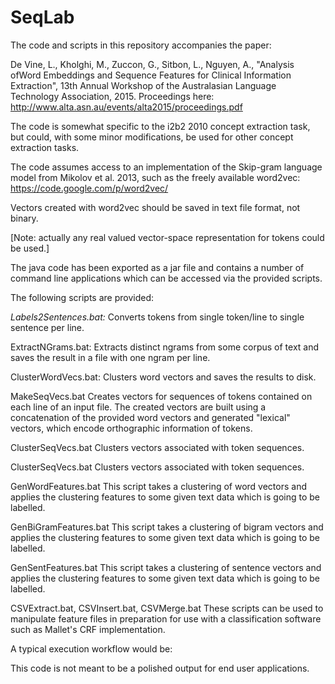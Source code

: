 # SeqLab

The code and scripts in this repository accompanies the paper:

De Vine, L., Kholghi, M., Zuccon, G., Sitbon, L., Nguyen, A., "Analysis ofWord Embeddings and Sequence Features for Clinical Information Extraction", 13th Annual Workshop of the Australasian Language Technology Association, 2015.
Proceedings here: http://www.alta.asn.au/events/alta2015/proceedings.pdf

The code is somewhat specific to the i2b2 2010 concept extraction task, but could, with some minor modifications, be used for other concept extraction tasks.

The code assumes access to an implementation of the Skip-gram language model from Mikolov et al. 2013, such as the freely available word2vec:
https://code.google.com/p/word2vec/

Vectors created with word2vec should be saved in text file format, not binary.

[Note: actually any real valued vector-space representation for tokens could be used.] 

The java code has been exported as a jar file and contains a number of command line applications which can be accessed via the provided scripts.


The following scripts are provided:


*Labels2Sentences.bat:*
Converts tokens from single token/line to single sentence per line.


ExtractNGrams.bat:
Extracts distinct ngrams from some corpus of text and saves the result in a file with one ngram per line.

ClusterWordVecs.bat:
Clusters word vectors and saves the results to disk.

MakeSeqVecs.bat
Creates vectors for sequences of tokens contained on each line of an input file. The created vectors are built using a concatenation of the provided word vectors and generated "lexical" vectors, which encode orthographic information of tokens.

ClusterSeqVecs.bat
Clusters vectors associated with token sequences.

ClusterSeqVecs.bat
Clusters vectors associated with token sequences.

GenWordFeatures.bat
This script takes a clustering of word vectors and applies the clustering features to some given text data which is going to be labelled.

GenBiGramFeatures.bat
This script takes a clustering of bigram vectors and applies the clustering features to some given text data which is going to be labelled.

GenSentFeatures.bat
This script takes a clustering of sentence vectors and applies the clustering features to some given text data which is going to be labelled.

CSVExtract.bat, CSVInsert.bat, CSVMerge.bat
These scripts can be used to manipulate feature files in preparation for use with a classification software such as Mallet's CRF implementation.



A typical execution workflow would be:






This code is not meant to be a polished output for end user applications.



